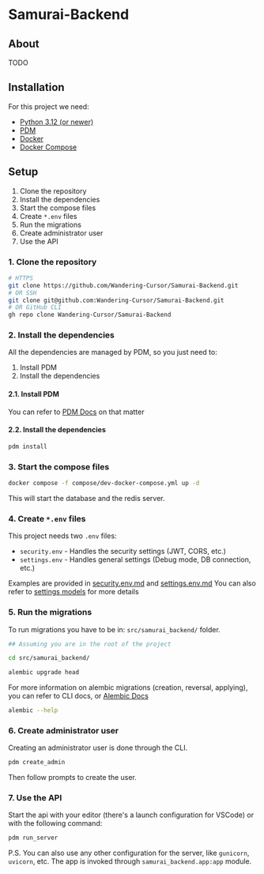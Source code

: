 # Samurai-Backend

## About

TODO

## Installation

For this project we need:
- [Python 3.12 (or newer)](https://www.python.org/)
- [PDM](https://pdm-project.org/latest/)
- [Docker](https://www.docker.com/)
- [Docker Compose](https://docs.docker.com/compose/)

## Setup

1. Clone the repository
1. Install the dependencies
1. Start the compose files
1. Create `*.env` files
1. Run the migrations
1. Create administrator user
1. Use the API

### 1. Clone the repository

```bash
# HTTPS
git clone https://github.com/Wandering-Cursor/Samurai-Backend.git
# OR SSH
git clone git@github.com:Wandering-Cursor/Samurai-Backend.git
# OR GitHub CLI
gh repo clone Wandering-Cursor/Samurai-Backend
```

### 2. Install the dependencies

All the dependencies are managed by PDM, so you just need to:
1. Install PDM
2. Install the dependencies

#### 2.1. Install PDM

You can refer to [PDM Docs](https://pdm-project.org/latest/#recommended-installation-method) on that matter

#### 2.2. Install the dependencies

```bash
pdm install
```

### 3. Start the compose files

```bash
docker compose -f compose/dev-docker-compose.yml up -d
```

This will start the database and the redis server.

### 4. Create `*.env` files

This project needs two `.env` files:
- `security.env` - Handles the security settings (JWT, CORS, etc.)
- `settings.env` - Handles general settings (Debug mode, DB connection, etc.)

Examples are provided in [security.env.md](./security.env.md) and [settings.env.md](./settings.env.md)
You can also refer to [settings models](./src/samurai_backend/settings.py) for more details

### 5. Run the migrations

To run migrations you have to be in: `src/samurai_backend/` folder.
```bash
## Assuming you are in the root of the project

cd src/samurai_backend/

alembic upgrade head
```

For more information on alembic migrations (creation, reversal, applying), you can refer to CLI docs, or [Alembic Docs](https://alembic.sqlalchemy.org/en/latest/)
```bash
alembic --help
```

### 6. Create administrator user

Creating an administrator user is done through the CLI.
```bash
pdm create_admin
```

Then follow prompts to create the user.

### 7. Use the API

Start the api with your editor (there's a launch configuration for VSCode) or with the following command:
```bash
pdm run_server
```

P.S. You can also use any other configuration for the server, like `gunicorn`, `uvicorn`, etc.
The app is invoked through `samurai_backend.app:app` module.
